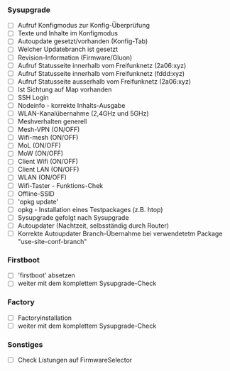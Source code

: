 ### Sysupgrade 
- [ ] Aufruf Konfigmodus zur Konfig-Überprüfung
- [ ] Texte und Inhalte im Konfigmodus
- [ ] Autoupdate gesetzt/vorhanden (Konfig-Tab)
- [ ] Welcher Updatebranch ist gesetzt 
- [ ] Revision-Information (Firmware/Gluon)
- [ ] Aufruf Statusseite innerhalb vom Freifunknetz (2a06:xyz)
- [ ] Aufruf Statusseite innerhalb vom Freifunknetz (fddd:xyz)
- [ ] Aufruf Statusseite ausserhalb vom Freifunknetz (2a06:xyz)
- [ ] Ist Sichtung auf Map vorhanden 
- [ ] SSH Login
- [ ] Nodeinfo - korrekte Inhalts-Ausgabe
- [ ] WLAN-Kanalübernahme (2,4GHz und 5GHz)
- [ ] Meshverhalten generell
- [ ] Mesh-VPN (ON/OFF)
- [ ] Wifi-mesh (ON/OFF)
- [ ] MoL (ON/OFF)
- [ ] MoW (ON/OFF)
- [ ] Client Wifi (ON/OFF)
- [ ] Client LAN (ON/OFF)
- [ ] WLAN (ON/OFF)
- [ ] Wifi-Taster - Funktions-Chek
- [ ] Offline-SSID
- [ ] 'opkg update'
- [ ] opkg - Installation eines Testpackages (z.B. htop)
- [ ] Sysupgrade gefolgt nach Sysupgrade
- [ ] Autoupdater (Nachtzeit, selbsständig durch Router)
- [ ] Korrekte Autoupdater Branch-Übernahme bei verwendetetm Package "use-site-conf-branch"

### Firstboot
- [ ] 'firstboot' absetzen
- [ ] weiter mit dem komplettem Sysupgrade-Check

### Factory
- [ ] Factoryinstallation
- [ ] weiter mit dem komplettem Sysupgrade-Check

### Sonstiges
- [ ] Check Listungen auf FirmwareSelector
